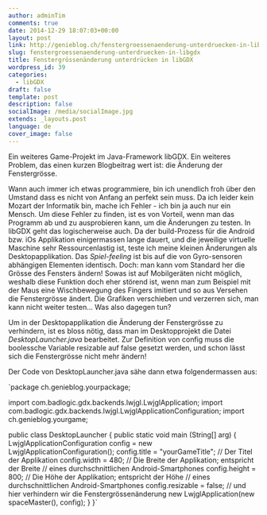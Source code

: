 ```yaml
---
author: adminTim
comments: true
date: 2014-12-29 18:07:03+00:00
layout: post
link: http://genieblog.ch/fenstergroessenaenderung-unterdruecken-in-libgdx/
slug: fenstergroessenaenderung-unterdruecken-in-libgdx
title: Fenstergrössenänderung unterdrücken in libGDX
wordpress_id: 39
categories:
  - libGDX
draft: false
template: post
description: false
socialImage: /media/socialImage.jpg
extends: _layouts.post
language: de
cover_image: false
---
```


Ein weiteres Game-Projekt im Java-Framework libGDX. Ein weiteres Problem, das einen kurzen Blogbeitrag wert ist: die Änderung der Fenstergrösse.




Wann auch immer ich etwas programmiere, bin ich unendlich froh über den Umstand dass es nicht von Anfang an perfekt sein muss. Da ich leider kein Mozart der Informatik bin, mache ich Fehler - ich bin ja auch nur ein Mensch. Um diese Fehler zu finden, ist es von Vorteil, wenn man das Programm ab und zu ausprobieren kann, um die Änderungen zu testen. In libGDX geht das logischerweise auch. Da der build-Prozess für die Android bzw. iOs Applikation einigermassen lange dauert, und die jeweilige virtuelle Maschine sehr Ressourcenlastig ist, teste ich meine kleinen Änderungen als Desktopapplikation. Das _Spiel-feeling_ ist bis auf die von Gyro-sensoren abhängigen Elementen identisch. Doch: man kann vom Standard her die Grösse des Fensters ändern! Sowas ist auf Mobilgeräten nicht möglich, weshalb diese Funktion doch eher störend ist, wenn man zum Beispiel mit der Maus eine Wischbewegung des Fingers imitiert und so aus Versehen die Fenstergrösse ändert. Die Grafiken verschieben und verzerren sich, man kann nicht weiter testen... Was also dagegen tun?




Um in der Desktopapplikation die Änderung der Fenstergrösse zu verhindern, ist es bloss nötig, dass man im Desktopprojekt die Datei _DesktopLauncher.java_ bearbeitet. Zur Definition von config muss die boolessche Variable resizable auf false gesetzt werden, und schon lässt sich die Fenstergrösse nicht mehr ändern!




Der Code von DesktopLauncher.java sähe dann etwa folgendermassen aus:


`package ch.genieblog.yourpackage;

import com.badlogic.gdx.backends.lwjgl.LwjglApplication;
import com.badlogic.gdx.backends.lwjgl.LwjglApplicationConfiguration;
import ch.genieblog.yourgame;

public class DesktopLauncher {
	public static void main (String[] arg) {
		LwjglApplicationConfiguration config = new LwjglApplicationConfiguration();
		config.title = "yourGameTitle"; // Der Titel der Applikation
		config.width = 480; // Die Breite der Applikation; entspricht der Breite 
                                    // eines durchschnittlichen Android-Smartphones
		config.height = 800; // Die Höhe der Applikation; entspricht der Höhe
                                    // eines durchschnittlichen Android-Smartphones
		config.resizable = false; // und hier verhindern wir die Fenstergrössenänderung
		new LwjglApplication(new spaceMaster(), config);
	}
}`
